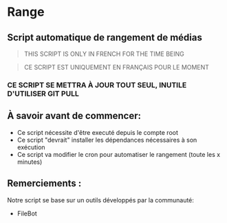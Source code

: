 # Range
## Script automatique de rangement de médias

> THIS SCRIPT IS ONLY IN FRENCH FOR THE TIME BEING

> CE SCRIPT EST UNIQUEMENT EN FRANÇAIS POUR LE MOMENT
 
### **CE SCRIPT SE METTRA À JOUR TOUT SEUL, INUTILE D'UTILISER GIT PULL** 


## **À savoir avant de commencer:**
- Ce script nécessite d'être executé depuis le compte root
- Ce script "devrait" installer les dépendances nécessaires à son exécution
- Ce script va modifier le cron pour automatiser le rangement (toute les x minutes)


## **Remerciements :**

Notre script se base sur un outils développés par la communauté:
- FileBot
